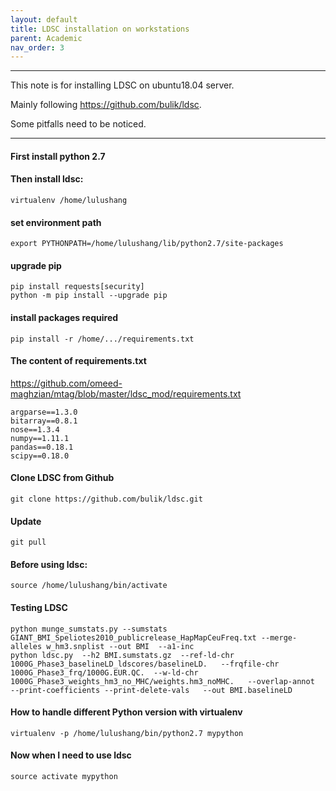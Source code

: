 ```yaml
---
layout: default
title: LDSC installation on workstations
parent: Academic
nav_order: 3
---
```


-------------
This note is for installing LDSC on ubuntu18.04 server. 

Mainly following https://github.com/bulik/ldsc. 

Some pitfalls need to be noticed.

-------------

#### First install python 2.7

#### Then install ldsc:

```
virtualenv /home/lulushang
```

#### set environment path
```
export PYTHONPATH=/home/lulushang/lib/python2.7/site-packages
```

#### upgrade pip
```
pip install requests[security]
python -m pip install --upgrade pip
```

#### install packages required
```
pip install -r /home/.../requirements.txt
```

#### The content of requirements.txt 
https://github.com/omeed-maghzian/mtag/blob/master/ldsc_mod/requirements.txt
```
argparse==1.3.0
bitarray==0.8.1
nose==1.3.4
numpy==1.11.1
pandas==0.18.1
scipy==0.18.0
```


#### Clone LDSC from Github
```
git clone https://github.com/bulik/ldsc.git
```

#### Update 
```
git pull
```

#### Before using ldsc:
```
source /home/lulushang/bin/activate  
```

####  Testing LDSC
```
python munge_sumstats.py --sumstats GIANT_BMI_Speliotes2010_publicrelease_HapMapCeuFreq.txt --merge-alleles w_hm3.snplist --out BMI  --a1-inc
python ldsc.py  --h2 BMI.sumstats.gz  --ref-ld-chr 1000G_Phase3_baselineLD_ldscores/baselineLD.   --frqfile-chr 1000G_Phase3_frq/1000G.EUR.QC.  --w-ld-chr 1000G_Phase3_weights_hm3_no_MHC/weights.hm3_noMHC.   --overlap-annot   --print-coefficients --print-delete-vals   --out BMI.baselineLD
```
#### How to handle different Python version with virtualenv
```
virtualenv -p /home/lulushang/bin/python2.7 mypython

```
#### Now when I need to use ldsc
```
source activate mypython
```


